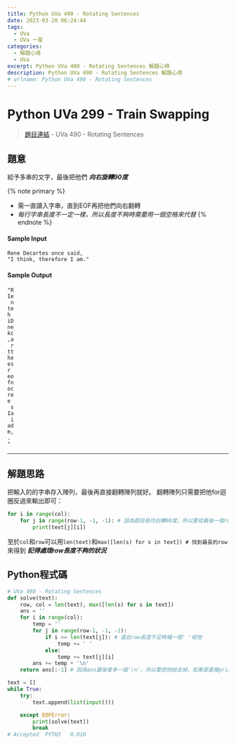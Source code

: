 ```yaml
---
title: Python UVa 490 - Rotating Sentences
date: 2023-03-20 06:24:44
tags:
  - UVa
  - UVa 一星
categories:
  - 解題心得
  - UVa
excerpt: Python UVa 490 - Rotating Sentences 解題心得
description: Python UVa 490 - Rotating Sentences 解題心得
# urlname: Python UVa 490 - Rotating Sentences
---
```

# Python UVa 299 - Train Swapping

>[題目連結](https://onlinejudge.org/index.php?option=onlinejudge&Itemid=8&category=94&page=show_problem&problem=431) - UVa 490 - Rotating Sentences



## 題意
給予多串的文字，最後把他們 ***向右旋轉90度***

{% note primary %}
 - 需一直讀入字串，直到EOF再把他們向右翻轉
 - *每行字串長度不一定一樣，所以長度不夠時需要用一個空格來代替*
{% endnote %}

#### Sample Input 
```text
Rene Decartes once said,
"I think, therefore I am."
```

#### Sample Output 
```text
"R
Ie
 n
te
h 
iD
ne
kc
,a
 r
tt
he
es
r 
eo
fn
oc
re
e 
 s
Ia
 i
ad
m,
. 
"
```

---
## 解題思路
把輸入的的字串存入陣列，最後再直接翻轉陣列就好。
翻轉陣列只需要把他for迴圈反過來輸出即可：
```python
for i in range(col):
    for j in range(row-1, -1, -1): # 因為題目是向右轉90度，所以要從最後一個row開始到第一個
        print(text[j][i])
```

至於`col`和`row`可以用`len(text)`和`max([len(s) for s in text]) # 找到最長的row`來得到
***記得處理row長度不夠的狀況***

## Python程式碼
```python
# UVa 490 - Rotating Sentences
def solve(text):
    row, col = len(text), max([len(s) for s in text])
    ans = ''
    for i in range(col):
        temp = ''
        for j in range(row-1, -1, -1):
            if i >= len(text[j]): # 當此row長度不足時補一個' '給他
                temp += ' '
            else:
                temp += text[j][i]
        ans += temp + '\n'
    return ans[:-1] # 因為ans最後會多一個'\n'，所以要把他給去掉，如果是直接print(text[j][i])的話就可以不用做

text = []
while True:
    try:
        text.append(list(input()))

    except EOFError:
        print(solve(text))
        break
# Accepted	PYTH3	0.010
```